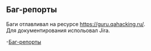 ## Баг-репорты

Баги отлавливал на ресурсе https://guru.qahacking.ru/.
<br>Для документирования испольовал Jira.

-[Баг-репорты](https://drive.google.com/file/d/1xHh4J2OWvgLNGaLYHxB0p_UKRCrLp1-_/view?usp=drive_link)
